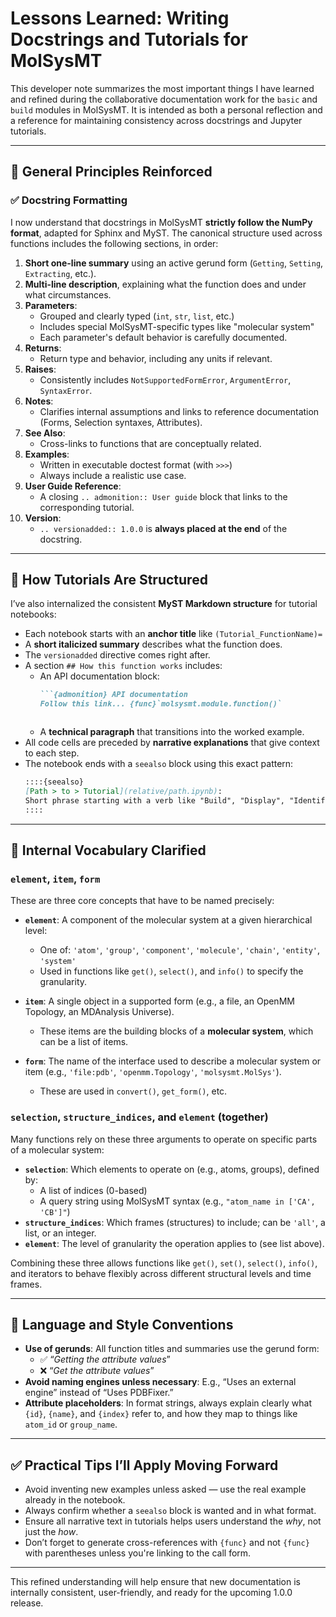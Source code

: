 
# Lessons Learned: Writing Docstrings and Tutorials for MolSysMT

This developer note summarizes the most important things I have learned and refined during the collaborative documentation work for the `basic` and `build` modules in MolSysMT. It is intended as both a personal reflection and a reference for maintaining consistency across docstrings and Jupyter tutorials.

---

## 🧠 General Principles Reinforced

### ✅ Docstring Formatting

I now understand that docstrings in MolSysMT **strictly follow the NumPy format**, adapted for Sphinx and MyST. The canonical structure used across functions includes the following sections, in order:

1. **Short one-line summary** using an active gerund form (`Getting`, `Setting`, `Extracting`, etc.).
2. **Multi-line description**, explaining what the function does and under what circumstances.
3. **Parameters**: 
   - Grouped and clearly typed (`int`, `str`, `list`, etc.)
   - Includes special MolSysMT-specific types like "molecular system"
   - Each parameter's default behavior is carefully documented.
4. **Returns**: 
   - Return type and behavior, including any units if relevant.
5. **Raises**: 
   - Consistently includes `NotSupportedFormError`, `ArgumentError`, `SyntaxError`.
6. **Notes**: 
   - Clarifies internal assumptions and links to reference documentation (Forms, Selection syntaxes, Attributes).
7. **See Also**: 
   - Cross-links to functions that are conceptually related.
8. **Examples**: 
   - Written in executable doctest format (with `>>>`)
   - Always include a realistic use case.
9. **User Guide Reference**: 
   - A closing `.. admonition:: User guide` block that links to the corresponding tutorial.
10. **Version**: 
    - `.. versionadded:: 1.0.0` is **always placed at the end** of the docstring.

---

## 📘 How Tutorials Are Structured

I’ve also internalized the consistent **MyST Markdown structure** for tutorial notebooks:

- Each notebook starts with an **anchor title** like `(Tutorial_FunctionName)=`
- A **short italicized summary** describes what the function does.
- The `versionadded` directive comes right after.
- A section `## How this function works` includes:
  - An API documentation block:
    ```markdown
    ```{admonition} API documentation
    Follow this link... {func}`molsysmt.module.function()`
    ```
    ```
  - A **technical paragraph** that transitions into the worked example.
- All code cells are preceded by **narrative explanations** that give context to each step.
- The notebook ends with a `seealso` block using this exact pattern:
    ```markdown
    ::::{seealso}
    [Path > to > Tutorial](relative/path.ipynb):  
    Short phrase starting with a verb like "Build", "Display", "Identify", "Remove", etc.
    ::::
    ```

---

## 🧩 Internal Vocabulary Clarified

### `element`, `item`, `form`

These are three core concepts that have to be named precisely:

- **`element`**: A component of the molecular system at a given hierarchical level:
  - One of: `'atom'`, `'group'`, `'component'`, `'molecule'`, `'chain'`, `'entity'`, `'system'`
  - Used in functions like `get()`, `select()`, and `info()` to specify the granularity.

- **`item`**: A single object in a supported form (e.g., a file, an OpenMM Topology, an MDAnalysis Universe).
  - These items are the building blocks of a **molecular system**, which can be a list of items.

- **`form`**: The name of the interface used to describe a molecular system or item (e.g., `'file:pdb'`, `'openmm.Topology'`, `'molsysmt.MolSys'`).
  - These are used in `convert()`, `get_form()`, etc.

### `selection`, `structure_indices`, and `element` (together)

Many functions rely on these three arguments to operate on specific parts of a molecular system:

- **`selection`**: Which elements to operate on (e.g., atoms, groups), defined by:
  - A list of indices (0-based)
  - A query string using MolSysMT syntax (e.g., `"atom_name in ['CA', 'CB']"`)
- **`structure_indices`**: Which frames (structures) to include; can be `'all'`, a list, or an integer.
- **`element`**: The level of granularity the operation applies to (see list above).

Combining these three allows functions like `get()`, `set()`, `select()`, `info()`, and iterators to behave flexibly across different structural levels and time frames.

---

## 📌 Language and Style Conventions

- **Use of gerunds**: All function titles and summaries use the gerund form:
  - ✅ “*Getting the attribute values*”
  - ❌ “*Get the attribute values*”
- **Avoid naming engines unless necessary**: E.g., “Uses an external engine” instead of “Uses PDBFixer.”
- **Attribute placeholders**: In format strings, always explain clearly what `{id}`, `{name}`, and `{index}` refer to, and how they map to things like `atom_id` or `group_name`.

---

## ✅ Practical Tips I’ll Apply Moving Forward

- Avoid inventing new examples unless asked — use the real example already in the notebook.
- Always confirm whether a `seealso` block is wanted and in what format.
- Ensure all narrative text in tutorials helps users understand the *why*, not just the *how*.
- Don’t forget to generate cross-references with `{func}` and not `{func}` with parentheses unless you're linking to the call form.

---

This refined understanding will help ensure that new documentation is internally consistent, user-friendly, and ready for the upcoming 1.0.0 release.

